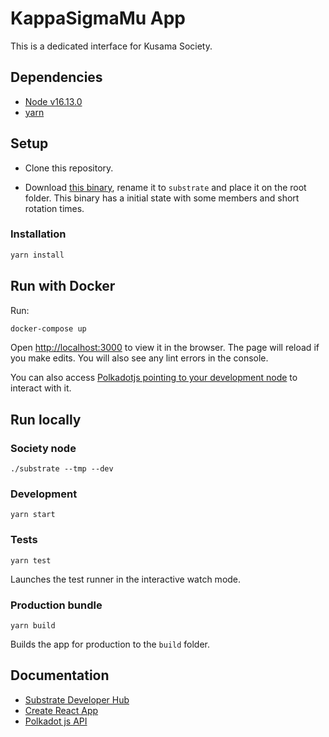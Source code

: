 # KappaSigmaMu App

This is a dedicated interface for Kusama Society.

## Dependencies

* [Node v16.13.0](#)
* [yarn](https://yarnpkg.com)

## Setup

- Clone this repository.

- Download [this binary](https://gateway.pinata.cloud/ipfs/QmPbk5Xx3kHdWw4gDBiNTp6dSnzW8d2PAofE1TAh2Tpc9J), rename it to `substrate` and place it on the root folder. This binary has a initial state with some members and short rotation times.

### Installation

```bash
yarn install
```

## Run with Docker

Run:
```bash
docker-compose up
```

Open [http://localhost:3000](http://localhost:3000) to view it in the browser.
The page will reload if you make edits. You will also see any lint errors in the console.

You can also access [Polkadotjs pointing to your development node](https://polkadot.js.org/apps/?rpc=ws%3A%2F%2F127.0.0.1%3A9944#/society) to interact with it.

## Run locally

### Society node
`./substrate --tmp --dev`

### Development

`yarn start`

### Tests

`yarn test`

Launches the test runner in the interactive watch mode.

### Production bundle

`yarn build`

Builds the app for production to the `build` folder.

## Documentation

* [Substrate Developer Hub](https://substrate.dev)
* [Create React App](https://github.com/facebook/create-react-app)
* [Polkadot js API](https://polkadot.js.org/api)
